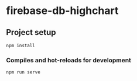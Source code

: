 # firebase-db-highchart

## Project setup
```
npm install
```

### Compiles and hot-reloads for development
```
npm run serve
```
